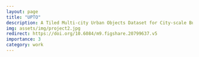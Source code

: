 ```yaml
---
layout: page
title: "UPTO"
description: A Tiled Multi-city Urban Objects Dataset for City-scale Building Energy Simulation
img: assets/img/project2.jpg
redirect: https://doi.org/10.6084/m9.figshare.20799637.v5  
importance: 3
category: work
---
```


